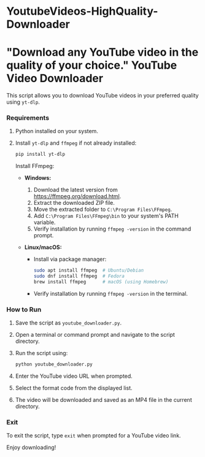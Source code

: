 # YoutubeVideos-HighQuality-Downloader
"Download any YouTube video in the quality of your choice."
YouTube Video Downloader
========================

This script allows you to download YouTube videos in your preferred quality using `yt-dlp`.

### Requirements
1. Python installed on your system.
2. Install `yt-dlp` and `ffmpeg` if not already installed:
   
   ```sh
   pip install yt-dlp
   ```
   
   Install FFmpeg:
   - **Windows:**
     1. Download the latest version from https://ffmpeg.org/download.html.
     2. Extract the downloaded ZIP file.
     3. Move the extracted folder to `C:\Program Files\FFmpeg`.
     4. Add `C:\Program Files\FFmpeg\bin` to your system's PATH variable.
     5. Verify installation by running `ffmpeg -version` in the command prompt.
   
   - **Linux/macOS:**
     - Install via package manager:
       ```sh
       sudo apt install ffmpeg  # Ubuntu/Debian
       sudo dnf install ffmpeg  # Fedora
       brew install ffmpeg      # macOS (using Homebrew)
       ```
     - Verify installation by running `ffmpeg -version` in the terminal.

### How to Run
1. Save the script as `youtube_downloader.py`.
2. Open a terminal or command prompt and navigate to the script directory.
3. Run the script using:
   
   ```sh
   python youtube_downloader.py
   ```
4. Enter the YouTube video URL when prompted.
5. Select the format code from the displayed list.
6. The video will be downloaded and saved as an MP4 file in the current directory.

### Exit
To exit the script, type `exit` when prompted for a YouTube video link.

Enjoy downloading!

